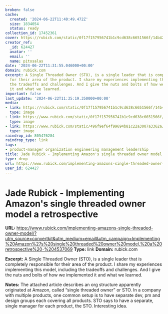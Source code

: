 ```yaml
---
broken: false
cache:
  created: '2024-06-22T11:40:49.472Z'
  size: 1834054
  status: ready
collection_id: 17452361
cover: https://rubick.com/static/0f17f157956741b1c9cd638c6651566f/14b42/thread.jpg
creator_ref:
  _id: 624427
  avatar: ''
  email: ''
  name: pitosalas
date: '2024-06-22T11:31:55.046000+00:00'
domain: rubick.com
excerpt: A Single Threaded Owner (STO), is a single leader that is completely responsible
  for their area of the product. I share my experiences implementing this model, including
  the tradeoffs and challenges. And I give the nuts and bolts of how we implemented
  it and what we learned.
important: false
last_update: '2024-06-22T11:35:19.350000+00:00'
media:
- link: https://rubick.com/static/0f17f157956741b1c9cd638c6651566f/14b42/thread.jpg
  type: image
- link: https://www.rubick.com/static/0f17f157956741b1c9cd638c6651566f/b46c2/thread.jpg
  type: image
- link: https://www.rubick.com/static/496f9ef64f99694b81c22a3007a3362a/5a190/sto-hierarchy.png
  type: image
raindrop_id: 805476284
raindrop_type: link
tags:
- product-manager organization engineering management leadership
title: Jade Rubick - Implementing Amazon's single threaded owner model a retrospective
type: drop
url: https://www.rubick.com/implementing-amazons-single-threaded-owner-model/?utm_source=convertkit&utm_medium=email&utm_campaign=Implementing%20Amazon%27s%20single%20threaded%20owner%20model,%20a%20retrospective%20-%204537069
user_id: 624427
---
```


# Jade Rubick - Implementing Amazon's single threaded owner model a retrospective

**URL:** https://www.rubick.com/implementing-amazons-single-threaded-owner-model/?utm_source=convertkit&utm_medium=email&utm_campaign=Implementing%20Amazon%27s%20single%20threaded%20owner%20model,%20a%20retrospective%20-%204537069
**Type:** link
**Domain:** rubick.com

**Excerpt:** A Single Threaded Owner (STO), is a single leader that is completely responsible for their area of the product. I share my experiences implementing this model, including the tradeoffs and challenges. And I give the nuts and bolts of how we implemented it and what we learned.

**Notes:**
The attached article describes an org structure apparently originated at Amazon, called “single threaded owner” or STO. In a company with multiple products, one common setup is to have separate dev, pm and design groups each covering all products. STO says to have a separate, single manager for each product, the STO. Interesting idea. 
